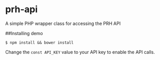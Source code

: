 # prh-api
A simple PHP wrapper class for accessing the PRH API

##Installing demo
```
$ npm install && bower install
```
Change the ``const API_KEY`` value to your API key to enable the API calls.
